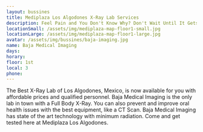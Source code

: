 ```yaml
---
layout: bussines
title: Mediplaza Los Algodones X-Ray Lab Services 
description: Feel Pain and You Don't Know Why? Don't Wait Until It Gets Worse. Baja Imaging at MediPlaza Los Algodones Is Now Avaiable for You with Affordable Prices, Come and Get Checked out Now!
locationSmall: /assets/img/mediplaza-map-floor1-small.jpg
locationLarge: /assets/img/mediplaza-map-floor1-large.jpg
avatar: /assets/img/bussines/baja-imaging.jpg
name: Baja Medical Imaging
days:
horary: 
floor: 1st
local: 3
phone: 
---
```

The Best X-Ray Lab of Los Algodones, Mexico, is now available for you with affordable prices and qualified personnel. Baja Medical Imaging is the only lab in town with a Full Body X-Ray. You can also prevent and improve oral health issues with the best equipment, like a CT Scan. Baja Medical Imaging has state of the art technology with minimum radiation. Come and get tested here at Mediplaza Los Algodones.